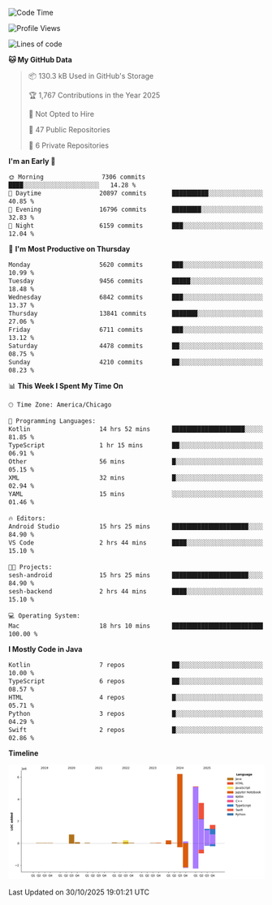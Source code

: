 <!--START_SECTION:waka-->
![Code Time](http://img.shields.io/badge/Code%20Time-1%2C617%20hrs%2032%20mins-blue)

![Profile Views](http://img.shields.io/badge/Profile%20Views-0-blue)

![Lines of code](https://img.shields.io/badge/From%20Hello%20World%20I%27ve%20Written-19.8%20million%20lines%20of%20code-blue)

**🐱 My GitHub Data** 

> 📦 130.3 kB Used in GitHub's Storage 
 > 
> 🏆 1,767 Contributions in the Year 2025
 > 
> 🚫 Not Opted to Hire
 > 
> 📜 47 Public Repositories 
 > 
> 🔑 6 Private Repositories 
 > 
**I'm an Early 🐤** 

```text
🌞 Morning                7306 commits        ████░░░░░░░░░░░░░░░░░░░░░   14.28 % 
🌆 Daytime                20897 commits       ██████████░░░░░░░░░░░░░░░   40.85 % 
🌃 Evening                16796 commits       ████████░░░░░░░░░░░░░░░░░   32.83 % 
🌙 Night                  6159 commits        ███░░░░░░░░░░░░░░░░░░░░░░   12.04 % 
```
📅 **I'm Most Productive on Thursday** 

```text
Monday                   5620 commits        ███░░░░░░░░░░░░░░░░░░░░░░   10.99 % 
Tuesday                  9456 commits        █████░░░░░░░░░░░░░░░░░░░░   18.48 % 
Wednesday                6842 commits        ███░░░░░░░░░░░░░░░░░░░░░░   13.37 % 
Thursday                 13841 commits       ███████░░░░░░░░░░░░░░░░░░   27.06 % 
Friday                   6711 commits        ███░░░░░░░░░░░░░░░░░░░░░░   13.12 % 
Saturday                 4478 commits        ██░░░░░░░░░░░░░░░░░░░░░░░   08.75 % 
Sunday                   4210 commits        ██░░░░░░░░░░░░░░░░░░░░░░░   08.23 % 
```


📊 **This Week I Spent My Time On** 

```text
🕑︎ Time Zone: America/Chicago

💬 Programming Languages: 
Kotlin                   14 hrs 52 mins      ████████████████████░░░░░   81.85 % 
TypeScript               1 hr 15 mins        ██░░░░░░░░░░░░░░░░░░░░░░░   06.91 % 
Other                    56 mins             █░░░░░░░░░░░░░░░░░░░░░░░░   05.15 % 
XML                      32 mins             █░░░░░░░░░░░░░░░░░░░░░░░░   02.94 % 
YAML                     15 mins             ░░░░░░░░░░░░░░░░░░░░░░░░░   01.46 % 

🔥 Editors: 
Android Studio           15 hrs 25 mins      █████████████████████░░░░   84.90 % 
VS Code                  2 hrs 44 mins       ████░░░░░░░░░░░░░░░░░░░░░   15.10 % 

🐱‍💻 Projects: 
sesh-android             15 hrs 25 mins      █████████████████████░░░░   84.90 % 
sesh-backend             2 hrs 44 mins       ████░░░░░░░░░░░░░░░░░░░░░   15.10 % 

💻 Operating System: 
Mac                      18 hrs 10 mins      █████████████████████████   100.00 % 
```

**I Mostly Code in Java** 

```text
Kotlin                   7 repos             ██░░░░░░░░░░░░░░░░░░░░░░░   10.00 % 
TypeScript               6 repos             ██░░░░░░░░░░░░░░░░░░░░░░░   08.57 % 
HTML                     4 repos             █░░░░░░░░░░░░░░░░░░░░░░░░   05.71 % 
Python                   3 repos             █░░░░░░░░░░░░░░░░░░░░░░░░   04.29 % 
Swift                    2 repos             █░░░░░░░░░░░░░░░░░░░░░░░░   02.86 % 
```



**Timeline**

![Lines of Code chart](https://raw.githubusercontent.com/phanijsp/phanijsp/main/assets/bar_graph.png)


 Last Updated on 30/10/2025 19:01:21 UTC
<!--END_SECTION:waka-->
